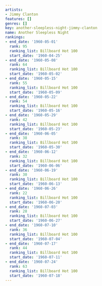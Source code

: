 ```yaml
---
artists:
- Jimmy Clanton
features: []
genres: []
key: another-sleepless-night-jimmy-clanton
name: Another Sleepless Night
rankings:
- end_date: '1960-05-01'
  rank: 95
  ranking_list: Billboard Hot 100
  start_date: '1960-04-25'
- end_date: '1960-05-08'
  rank: 64
  ranking_list: Billboard Hot 100
  start_date: '1960-05-02'
- end_date: '1960-05-15'
  rank: 55
  ranking_list: Billboard Hot 100
  start_date: '1960-05-09'
- end_date: '1960-05-22'
  rank: 54
  ranking_list: Billboard Hot 100
  start_date: '1960-05-16'
- end_date: '1960-05-29'
  rank: 42
  ranking_list: Billboard Hot 100
  start_date: '1960-05-23'
- end_date: '1960-06-05'
  rank: 38
  ranking_list: Billboard Hot 100
  start_date: '1960-05-30'
- end_date: '1960-06-12'
  rank: 32
  ranking_list: Billboard Hot 100
  start_date: '1960-06-06'
- end_date: '1960-06-19'
  rank: 30
  ranking_list: Billboard Hot 100
  start_date: '1960-06-13'
- end_date: '1960-06-26'
  rank: 22
  ranking_list: Billboard Hot 100
  start_date: '1960-06-20'
- end_date: '1960-07-03'
  rank: 28
  ranking_list: Billboard Hot 100
  start_date: '1960-06-27'
- end_date: '1960-07-10'
  rank: 36
  ranking_list: Billboard Hot 100
  start_date: '1960-07-04'
- end_date: '1960-07-17'
  rank: 44
  ranking_list: Billboard Hot 100
  start_date: '1960-07-11'
- end_date: '1960-07-24'
  rank: 63
  ranking_list: Billboard Hot 100
  start_date: '1960-07-18'
---
```


